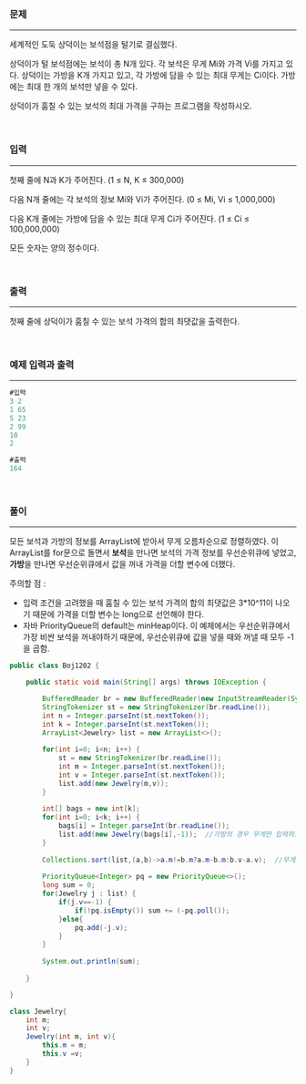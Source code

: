 ### 문제

---

세계적인 도둑 상덕이는 보석점을 털기로 결심했다.

상덕이가 털 보석점에는 보석이 총 N개 있다. 각 보석은 무게 Mi와 가격 Vi를 가지고 있다. 상덕이는 가방을 K개 가지고 있고, 각 가방에 담을 수 있는 최대 무게는 Ci이다. 가방에는 최대 한 개의 보석만 넣을 수 있다.

상덕이가 훔칠 수 있는 보석의 최대 가격을 구하는 프로그램을 작성하시오.

<br>

### 입력

---

첫째 줄에 N과 K가 주어진다. (1 ≤ N, K ≤ 300,000)

다음 N개 줄에는 각 보석의 정보 Mi와 Vi가 주어진다. (0 ≤ Mi, Vi ≤ 1,000,000)

다음 K개 줄에는 가방에 담을 수 있는 최대 무게 Ci가 주어진다. (1 ≤ Ci ≤ 100,000,000)

모든 숫자는 양의 정수이다.

<br>

### 출력

---

첫째 줄에 상덕이가 훔칠 수 있는 보석 가격의 합의 최댓값을 출력한다.

<br>

### 예제 입력과 출력

---

```java
#입력
3 2
1 65
5 23
2 99
10
2
```

```java
#출력
164
```

<br>

### 풀이

---

모든 보석과 가방의 정보를 ArrayList에 받아서 무게 오름차순으로 정렬하였다. 이 ArrayList를 for문으로 돌면서 <b>보석</b>을 만나면 보석의 가격 정보를 우선순위큐에 넣었고, <b>가방</b>을 만나면 우선순위큐에서 값을 꺼내 가격을 더할 변수에 더했다.

주의할 점 : 

- 입력 조건을 고려했을 때  훔칠 수 있는 보석 가격의 합의 최댓값은 3*10^11이 나오기 때문에 가격을 더할 변수는 long으로 선언해야 한다.
- 자바 PriorityQueue의 default는 minHeap이다. 이 예제에서는 우선순위큐에서 가장 비싼 보석을 꺼내야하기 때문에, 우선순위큐에 값을 넣을 때와 꺼낼 때 모두 -1을 곱함.

```java
public class Boj1202 {

	public static void main(String[] args) throws IOException {

		BufferedReader br = new BufferedReader(new InputStreamReader(System.in));
		StringTokenizer st = new StringTokenizer(br.readLine());
		int n = Integer.parseInt(st.nextToken());
		int k = Integer.parseInt(st.nextToken());
		ArrayList<Jewelry> list = new ArrayList<>();
		
		for(int i=0; i<n; i++) {
			st = new StringTokenizer(br.readLine());
			int m = Integer.parseInt(st.nextToken());
			int v = Integer.parseInt(st.nextToken());
			list.add(new Jewelry(m,v));
		}
		
		int[] bags = new int[k];
		for(int i=0; i<k; i++) {
			bags[i] = Integer.parseInt(br.readLine());
			list.add(new Jewelry(bags[i],-1));  //가방의 경우 무게만 입력하고,가격은 -1로 해놓음.
		}
		
		Collections.sort(list,(a,b)->a.m!=b.m?a.m-b.m:b.v-a.v);  //무게오름차순.가격내림차순
		
		PriorityQueue<Integer> pq = new PriorityQueue<>();
		long sum = 0;
		for(Jewelry j : list) {
			if(j.v==-1) {
				if(!pq.isEmpty()) sum += (-pq.poll());
			}else{
				pq.add(-j.v);
			}
		}
		
		System.out.println(sum);
		
	}

}

class Jewelry{
	int m;
	int v;
	Jewelry(int m, int v){
		this.m = m;
		this.v =v;
	}
}
```
